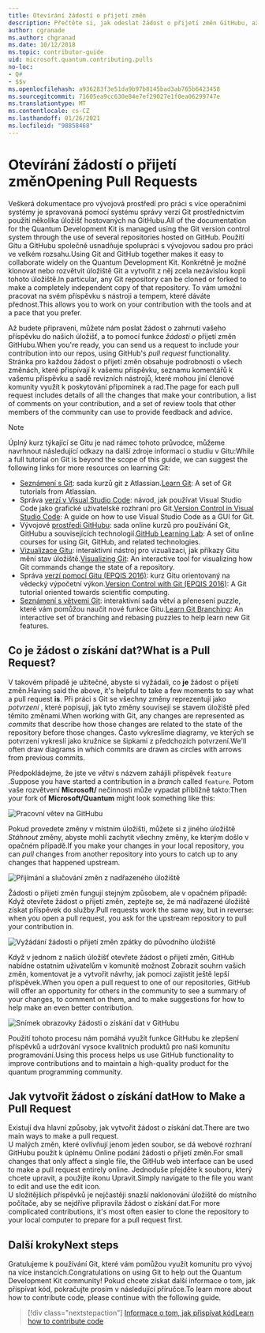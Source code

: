 ```yaml
---
title: Otevírání žádostí o přijetí změn
description: Přečtěte si, jak odeslat žádost o přijetí změn GitHubu, až budete připraveni přispívat k kódu nebo dokumentaci k Microsoft Quantum Development Kit.
author: cgranade
ms.author: chgranad
ms.date: 10/12/2018
ms.topic: contributor-guide
uid: microsoft.quantum.contributing.pulls
no-loc:
- Q#
- $$v
ms.openlocfilehash: a936283f3e51da9b97b8145bad3ab765b6423458
ms.sourcegitcommit: 71605ea9cc630e84e7ef29027e1f0ea06299747e
ms.translationtype: MT
ms.contentlocale: cs-CZ
ms.lasthandoff: 01/26/2021
ms.locfileid: "98858468"
---
```

# <a name="opening-pull-requests"></a><span data-ttu-id="91b48-103">Otevírání žádostí o přijetí změn</span><span class="sxs-lookup"><span data-stu-id="91b48-103">Opening Pull Requests</span></span> #

<span data-ttu-id="91b48-104">Veškerá dokumentace pro vývojová prostředí pro práci s více operačními systémy je spravovaná pomocí systému správy verzí Git prostřednictvím použití několika úložišť hostovaných na GitHubu.</span><span class="sxs-lookup"><span data-stu-id="91b48-104">All of the documentation for the Quantum Development Kit is managed using the Git version control system through the use of several repositories hosted on GitHub.</span></span>
<span data-ttu-id="91b48-105">Použití Gitu a GitHubu společně usnadňuje spolupráci s vývojovou sadou pro práci ve velkém rozsahu.</span><span class="sxs-lookup"><span data-stu-id="91b48-105">Using Git and GitHub together makes it easy to collaborate widely on the Quantum Development Kit.</span></span>
<span data-ttu-id="91b48-106">Konkrétně je možné klonovat nebo rozvětvit úložiště Git a vytvořit z něj zcela nezávislou kopii tohoto úložiště.</span><span class="sxs-lookup"><span data-stu-id="91b48-106">In particular, any Git repository can be cloned or forked to make a completely independent copy of that repository.</span></span>
<span data-ttu-id="91b48-107">To vám umožní pracovat na svém příspěvku s nástroji a tempem, které dáváte přednost.</span><span class="sxs-lookup"><span data-stu-id="91b48-107">This allows you to work on your contribution with the tools and at a pace that you prefer.</span></span>

<span data-ttu-id="91b48-108">Až budete připraveni, můžete nám poslat žádost o zahrnutí vašeho příspěvku do našich úložišť, a to pomocí funkce _žádosti o_ přijetí změn GitHubu.</span><span class="sxs-lookup"><span data-stu-id="91b48-108">When you're ready, you can send us a request to include your contribution into our repos, using GitHub's _pull request_ functionality.</span></span>
<span data-ttu-id="91b48-109">Stránka pro každou žádost o přijetí změn obsahuje podrobnosti o všech změnách, které přispívají k vašemu příspěvku, seznamu komentářů k vašemu příspěvku a sadě revizních nástrojů, které mohou jiní členové komunity využít k poskytování připomínek a rad.</span><span class="sxs-lookup"><span data-stu-id="91b48-109">The page for each pull request includes details of all the changes that make your contribution, a list of comments on your contribution, and a set of review tools that other members of the community can use to provide feedback and advice.</span></span>

> [!NOTE]
> <span data-ttu-id="91b48-110">Úplný kurz týkající se Gitu je nad rámec tohoto průvodce, můžeme navrhnout následující odkazy na další zdroje informací o studiu v Gitu:</span><span class="sxs-lookup"><span data-stu-id="91b48-110">While a full tutorial on Git is beyond the scope of this guide, we can suggest the following links for more resources on learning Git:</span></span>
>
> - <span data-ttu-id="91b48-111">[Seznámení s Git](https://www.atlassian.com/git): sada kurzů git z Atlassian.</span><span class="sxs-lookup"><span data-stu-id="91b48-111">[Learn Git](https://www.atlassian.com/git): A set of Git tutorials from Atlassian.</span></span>
> - <span data-ttu-id="91b48-112">Správa [verzí v Visual Studio Code](https://code.visualstudio.com/docs/editor/versioncontrol): návod, jak používat Visual Studio Code jako grafické uživatelské rozhraní pro Git.</span><span class="sxs-lookup"><span data-stu-id="91b48-112">[Version Control in Visual Studio Code](https://code.visualstudio.com/docs/editor/versioncontrol): A guide on how to use Visual Studio Code as a GUI for Git.</span></span>
> - <span data-ttu-id="91b48-113">Vývojové [prostředí GitHubu](https://lab.github.com/): sada online kurzů pro používání Git, GitHubu a souvisejících technologií.</span><span class="sxs-lookup"><span data-stu-id="91b48-113">[GitHub Learning Lab](https://lab.github.com/): A set of online courses for using Git, GitHub, and related technologies.</span></span>
> - <span data-ttu-id="91b48-114">[Vizualizace Gitu](https://git-school.github.io/visualizing-git/): interaktivní nástroj pro vizualizaci, jak příkazy Gitu mění stav úložiště.</span><span class="sxs-lookup"><span data-stu-id="91b48-114">[Visualizing Git](https://git-school.github.io/visualizing-git/): An interactive tool for visualizing how Git commands change the state of a repository.</span></span>
> - <span data-ttu-id="91b48-115">Správa [verzí pomocí Gitu (EPQIS 2016)](https://nbviewer.jupyter.org/github/QuinnPhys/PythonWorkshop-science/blob/master/lecture-1-scicomp-tools-part1.ipynb#Version-Control-with-Git-(50-Minutes)): kurz Gitu orientovaný na vědecký výpočetní výkon.</span><span class="sxs-lookup"><span data-stu-id="91b48-115">[Version Control with Git (EPQIS 2016)](https://nbviewer.jupyter.org/github/QuinnPhys/PythonWorkshop-science/blob/master/lecture-1-scicomp-tools-part1.ipynb#Version-Control-with-Git-(50-Minutes)): A Git tutorial oriented towards scientific computing.</span></span>
> - <span data-ttu-id="91b48-116">[Seznámení s větvemi Git](https://learngitbranching.js.org/): interaktivní sada větví a přenesení puzzle, které vám pomůžou naučit nové funkce Gitu.</span><span class="sxs-lookup"><span data-stu-id="91b48-116">[Learn Git Branching](https://learngitbranching.js.org/): An interactive set of branching and rebasing puzzles to help learn new Git features.</span></span>

## <a name="what-is-a-pull-request"></a><span data-ttu-id="91b48-117">Co je žádost o získání dat?</span><span class="sxs-lookup"><span data-stu-id="91b48-117">What is a Pull Request?</span></span> ##

<span data-ttu-id="91b48-118">V takovém případě je užitečné, abyste si vyžádali, co **je** žádost o přijetí změn.</span><span class="sxs-lookup"><span data-stu-id="91b48-118">Having said the above, it's helpful to take a few moments to say what a pull request **is**.</span></span>
<span data-ttu-id="91b48-119">Při práci s Git se všechny změny reprezentují jako _potvrzení_ , které popisují, jak tyto změny souvisejí se stavem úložiště před těmito změnami.</span><span class="sxs-lookup"><span data-stu-id="91b48-119">When working with Git, any changes are represented as _commits_ that describe how those changes are related to the state of the repository before those changes.</span></span>
<span data-ttu-id="91b48-120">Často vykreslíme diagramy, ve kterých se potvrzení vykreslí jako kružnice se šipkami z předchozích potvrzení.</span><span class="sxs-lookup"><span data-stu-id="91b48-120">We'll often draw diagrams in which commits are drawn as circles with arrows from previous commits.</span></span>

<span data-ttu-id="91b48-121">Předpokládejme, že jste ve _větvi_ s názvem zahájili příspěvek `feature` .</span><span class="sxs-lookup"><span data-stu-id="91b48-121">Suppose you have started a contribution in a _branch_ called `feature`.</span></span>
<span data-ttu-id="91b48-122">Potom vaše rozvětvení **Microsoft/** nečinnosti může vypadat přibližně takto:</span><span class="sxs-lookup"><span data-stu-id="91b48-122">Then your fork of **Microsoft/Quantum** might look something like this:</span></span>

![Pracovní větev na GitHubu](~/media/git-workflow-step0.png)

<span data-ttu-id="91b48-124">Pokud provedete změny v místním úložišti, můžete si z jiného úložiště _Stáhnout_ změny, abyste mohli zachytit všechny změny, ke kterým došlo v opačném případě.</span><span class="sxs-lookup"><span data-stu-id="91b48-124">If you make your changes in your local repository, you can _pull_ changes from another repository into yours to catch up to any changes that happened upstream.</span></span>

![Přijímání a slučování změn z nadřazeného úložiště](~/media/git-workflow-step1.png)

<span data-ttu-id="91b48-126">Žádosti o přijetí změn fungují stejným způsobem, ale v opačném případě: Když otevřete žádost o přijetí změn, zeptejte se, že má nadřazené úložiště získat příspěvek do služby.</span><span class="sxs-lookup"><span data-stu-id="91b48-126">Pull requests work the same way, but in reverse: when you open a pull request, you ask for the upstream repository to pull your contribution in.</span></span>

![Vyžádání žádosti o přijetí změn zpátky do původního úložiště](~/media/git-workflow-step2.png)

<span data-ttu-id="91b48-128">Když v jednom z našich úložišť otevřete žádost o přijetí změn, GitHub nabídne ostatním uživatelům v komunitě možnost Zobrazit souhrn vašich změn, komentovat je a vytvořit návrhy, jak pomoci zajistit ještě lepší příspěvek.</span><span class="sxs-lookup"><span data-stu-id="91b48-128">When you open a pull request to one of our repositories, GitHub will offer an opportunity for others in the community to see a summary of your changes, to comment on them, and to make suggestions for how to help make an even better contribution.</span></span>

![Snímek obrazovky žádosti o získání dat v GitHubu](~/media/pull-request-header.png)

<span data-ttu-id="91b48-130">Použití tohoto procesu nám pomáhá využít funkce GitHubu ke zlepšení příspěvků a udržování vysoce kvalitních produktů pro naši komunitu programování.</span><span class="sxs-lookup"><span data-stu-id="91b48-130">Using this process helps us use GitHub functionality to improve contributions and to maintain a high-quality product for the quantum programming community.</span></span>

## <a name="how-to-make-a-pull-request"></a><span data-ttu-id="91b48-131">Jak vytvořit žádost o získání dat</span><span class="sxs-lookup"><span data-stu-id="91b48-131">How to Make a Pull Request</span></span> ##

<span data-ttu-id="91b48-132">Existují dva hlavní způsoby, jak vytvořit žádost o získání dat.</span><span class="sxs-lookup"><span data-stu-id="91b48-132">There are two main ways to make a pull request.</span></span>  
<span data-ttu-id="91b48-133">U malých změn, které ovlivňují jenom jeden soubor, se dá webové rozhraní GitHubu použít k úplnému Online podání žádosti o přijetí změn.</span><span class="sxs-lookup"><span data-stu-id="91b48-133">For small changes that only affect a single file, the GitHub web interface can be used to make a pull request entirely online.</span></span> <span data-ttu-id="91b48-134">Jednoduše přejděte k souboru, který chcete upravit, a použijte ikonu Upravit.</span><span class="sxs-lookup"><span data-stu-id="91b48-134">Simply navigate to the file you want to edit and use the edit icon.</span></span>  
<span data-ttu-id="91b48-135">U složitějších příspěvků je nejčastěji snazší naklonování úložiště do místního počítače, aby se nejdříve připravila žádost o získání dat.</span><span class="sxs-lookup"><span data-stu-id="91b48-135">For more complicated contributions, it's most often easier to clone the repository to your local computer to prepare for a pull request first.</span></span>

<!--
### Using the Web Interface ###

**TODO**

### Command-Line and GitHub Flow ###

Most of the time, it's easier to prepare a pull request on your own computer; that makes it easier to work incrementally, and to test your changes.
If you haven't already done so, the first step is to _fork_ the repository that you'd like to contribute to.
Forking makes a complete clone of the original repository, but under your GitHub account instead of under [Microsoft](http://github.com/Microsoft/) or [MicrosoftDocs](http://github.com/MicrosoftDocs/).
This way, you can edit your personal fork to your heart's content before making a pull request for your work.

**TODO: pick up here**

## Code Review and Etiquette ##

**TODO: PR ettiquette, reviews, etc.**

-->

## <a name="next-steps"></a><span data-ttu-id="91b48-136">Další kroky</span><span class="sxs-lookup"><span data-stu-id="91b48-136">Next steps</span></span> ##

<span data-ttu-id="91b48-137">Gratulujeme k používání Git, které vám pomůžou využít komunitu pro vývoj na více instancích.</span><span class="sxs-lookup"><span data-stu-id="91b48-137">Congratulations on using Git to help out the Quantum Development Kit community!</span></span>
<span data-ttu-id="91b48-138">Pokud chcete získat další informace o tom, jak přispívat kód, pokračujte prosím v následující příručce.</span><span class="sxs-lookup"><span data-stu-id="91b48-138">To learn more about how to contribute code, please continue with the following guide.</span></span>

> [!div class="nextstepaction"]
> [<span data-ttu-id="91b48-139">Informace o tom, jak přispívat kód</span><span class="sxs-lookup"><span data-stu-id="91b48-139">Learn how to contribute code</span></span>](xref:microsoft.quantum.contributing.code)

